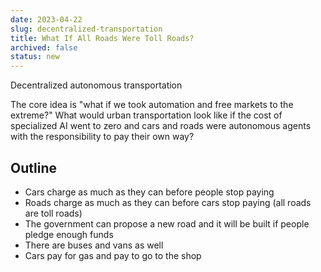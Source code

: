 ```yaml
---
date: 2023-04-22
slug: decentralized-transportation
title: What If All Roads Were Toll Roads?
archived: false
status: new
---
```


Decentralized autonomous transportation

The core idea is "what if we took automation and free markets to the extreme?" What would urban transportation look like if the cost of specialized AI went to zero and cars and roads were autonomous agents with the responsibility to pay their own way?

## Outline

- Cars charge as much as they can before people stop paying
- Roads charge as much as they can before cars stop paying (all roads are toll roads)
- The government can propose a new road and it will be built if people pledge enough funds
- There are buses and vans as well
- Cars pay for gas and pay to go to the shop
